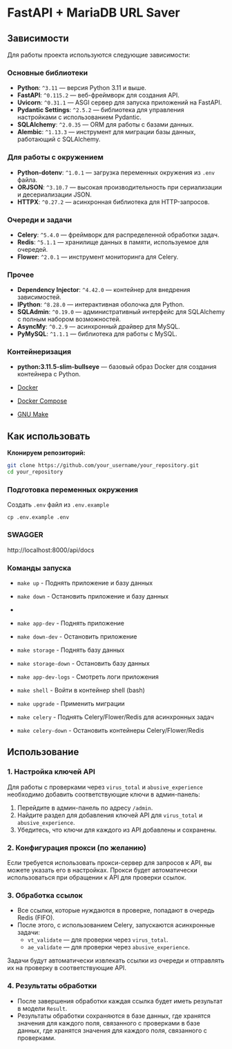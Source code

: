 # FastAPI + MariaDB URL Saver

## Зависимости

Для работы проекта используются следующие зависимости:

### Основные библиотеки

- **Python**: `^3.11` — версия Python 3.11 и выше.
- **FastAPI**: `^0.115.2` — веб-фреймворк для создания API.
- **Uvicorn**: `^0.31.1` — ASGI сервер для запуска приложений на FastAPI.
- **Pydantic Settings**: `^2.5.2` — библиотека для управления настройками с использованием Pydantic.
- **SQLAlchemy**: `^2.0.35` — ORM для работы с базами данных.
- **Alembic**: `^1.13.3` — инструмент для миграции базы данных, работающий с SQLAlchemy.

### Для работы с окружением

- **Python-dotenv**: `^1.0.1` — загрузка переменных окружения из `.env` файла.
- **ORJSON**: `^3.10.7` — высокая производительность при сериализации и десериализации JSON.
- **HTTPX**: `^0.27.2` — асинхронная библиотека для HTTP-запросов.

### Очереди и задачи

- **Celery**: `^5.4.0` — фреймворк для распределенной обработки задач.
- **Redis**: `^5.1.1` — хранилище данных в памяти, используемое для очередей.
- **Flower**: `^2.0.1` — инструмент мониторинга для Celery.

### Прочее

- **Dependency Injector**: `^4.42.0` — контейнер для внедрения зависимостей.
- **IPython**: `^8.28.0` — интерактивная оболочка для Python.
- **SQLAdmin**: `^0.19.0` — административный интерфейс для SQLAlchemy с полным набором возможностей.
- **AsyncMy**: `^0.2.9` — асинхронный драйвер для MySQL.
- **PyMySQL**: `^1.1.1` — библиотека для работы с MySQL.

### Контейнеризация

- **python:3.11.5-slim-bullseye** — базовый образ Docker для создания контейнера с Python.


- [Docker](https://www.docker.com/get-started)
- [Docker Compose](https://docs.docker.com/compose/install/)
- [GNU Make](https://www.gnu.org/software/make/)

## Как использовать

**Клонируем репозиторий:**

   ```bash
   git clone https://github.com/your_username/your_repository.git
   cd your_repository
```

### Подготовка переменных окружения
Создать `.env` файл из `.env.example`

```
cp .env.example .env
```

### SWAGGER
http://localhost:8000/api/docs

### Команды запуска

* `make up` - Поднять приложение и базу данных
* `make down` - Остановить приложение и базу данных
* 
* `make app-dev` - Поднять приложение
* `make down-dev` - Остановить приложение


* `make storage` - Поднять базу данных
* `make storage-down` - Остановить базу данных


* `make app-dev-logs` - Смотреть логи приложения


* `make shell` - Войти в контейнер shell (bash)


* `make upgrade` - Применить миграции


* `make celery` - Поднять Celery/Flower/Redis для асинхронных задач
* `make celery-down` - Остановить контейнеры Celery/Flower/Redis


## Использование

### 1. Настройка ключей API

Для работы с проверками через `virus_total` и `abusive_experience` необходимо добавить соответствующие ключи в админ-панель:

1. Перейдите в админ-панель по адресу `/admin`.
2. Найдите раздел для добавления ключей API для `virus_total` и `abusive_experience`.
3. Убедитесь, что ключи для каждого из API добавлены и сохранены.

### 2. Конфигурация прокси (по желанию)

Если требуется использовать прокси-сервер для запросов к API, вы можете указать его в настройках. Прокси будет автоматически использоваться при обращении к API для проверки ссылок.

### 3. Обработка ссылок

- Все ссылки, которые нуждаются в проверке, попадают в очередь Redis (FIFO).
- После этого, с использованием Celery, запускаются асинхронные задачи:
  - `vt_validate` — для проверки через `virus_total`.
  - `ae_validate` — для проверки через `abusive_experience`.

Задачи будут автоматически извлекать ссылки из очереди и отправлять их на проверку в соответствующие API.

### 4. Результаты обработки

- После завершения обработки каждая ссылка будет иметь результат в модели `Result`.
- Результаты обработки сохраняются в базе данных, где хранятся значения для каждого поля, связанного с проверками в базе данных, где хранятся значения для каждого поля, связанного с проверками.
